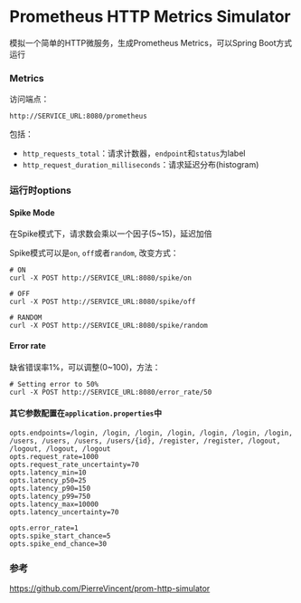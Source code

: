# Prometheus HTTP Metrics Simulator

模拟一个简单的HTTP微服务，生成Prometheus Metrics，可以Spring Boot方式运行

### Metrics

访问端点：
```
http://SERVICE_URL:8080/prometheus
```

包括：
* `http_requests_total`：请求计数器，`endpoint`和`status`为label
* `http_request_duration_milliseconds`：请求延迟分布(histogram)

### 运行时options

#### Spike Mode

在Spike模式下，请求数会乘以一个因子(5~15)，延迟加倍

Spike模式可以是`on`, `off`或者`random`, 改变方式：

```
# ON
curl -X POST http://SERVICE_URL:8080/spike/on

# OFF
curl -X POST http://SERVICE_URL:8080/spike/off

# RANDOM
curl -X POST http://SERVICE_URL:8080/spike/random

```

#### Error rate

缺省错误率1%，可以调整(0~100)，方法：

```
# Setting error to 50%
curl -X POST http://SERVICE_URL:8080/error_rate/50

```

#### 其它参数配置在`application.properties`中

```
opts.endpoints=/login, /login, /login, /login, /login, /login, /login, /users, /users, /users, /users/{id}, /register, /register, /logout, /logout, /logout, /logout
opts.request_rate=1000
opts.request_rate_uncertainty=70
opts.latency_min=10
opts.latency_p50=25
opts.latency_p90=150
opts.latency_p99=750
opts.latency_max=10000
opts.latency_uncertainty=70

opts.error_rate=1
opts.spike_start_chance=5
opts.spike_end_chance=30
```

### 参考

https://github.com/PierreVincent/prom-http-simulator

